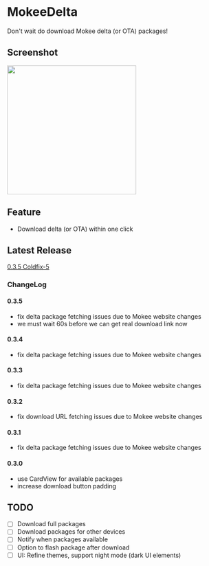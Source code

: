 # MokeeDelta

Don't wait do download Mokee delta (or OTA) packages!

## Screenshot

<img src="https://user-images.githubusercontent.com/13914967/29304688-ef6afae6-8159-11e7-999d-ac5c79cdb235.png" width="300px" style="max-width:100%;">

## Feature

- Download delta (or OTA) within one click

## Latest Release

[0.3.5 Coldfix-5](https://github.com/Rocket1184/MokeeDelta/releases/tag/0.3.5)

### ChangeLog

#### 0.3.5

- fix delta package fetching issues due to Mokee website changes
- we must wait 60s before we can get real download link now

#### 0.3.4

- fix delta package fetching issues due to Mokee website changes

#### 0.3.3

- fix delta package fetching issues due to Mokee website changes

#### 0.3.2

- fix download URL fetching issues due to Mokee website changes

#### 0.3.1

- fix delta package fetching issues due to Mokee website changes

#### 0.3.0

- use CardView for available packages
- increase download button padding

## TODO

- [ ] Download full packages
- [ ] Download packages for other devices
- [ ] Notify when packages available
- [ ] Option to flash package after download
- [ ] UI: Refine themes, support night mode (dark UI elements)
